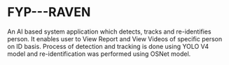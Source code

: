 # FYP---RAVEN
An AI based system application which detects, tracks and re-identifies person. It enables user to View Report and View Videos of specific person on ID basis. Process of detection and tracking is done using YOLO V4 model and re-identification was performed using OSNet model.
